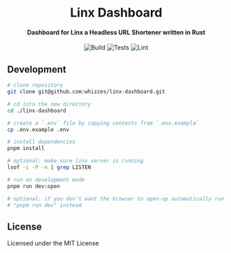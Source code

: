 <div>
  <h1 align="center">Linx Dashboard</h1>
  <h4 align="center">
    Dashboard for Linx a Headless URL Shortener written in Rust
  </h4>
</div>

<div align="center">

![Build](https://github.com/whizzes/linx-dashboard/workflows/build/badge.svg)
![Tests](https://github.com/whizzes/linx-dashboard/workflows/test/badge.svg)
![Lint](https://github.com/whizzes/linx-dashboard/workflows/lint/badge.svg)

</div>

## Development

```bash
# clone repository
git clone git@github.com:whizzes/linx-dashboard.git

# cd into the new directory
cd ./linx-dashboard

# create a `.env` file by copying contents from `.env.example`
cp .env.example .env

# install dependencies
pnpm install

# optional: make sure linx server is running
lsof -i -P -n | grep LISTEN

# run on development mode
pnpm run dev:open

# optional: if you don't want the browser to open-up automatically run
# "pnpm run dev" instead
```

## License

Licensed under the MIT License

